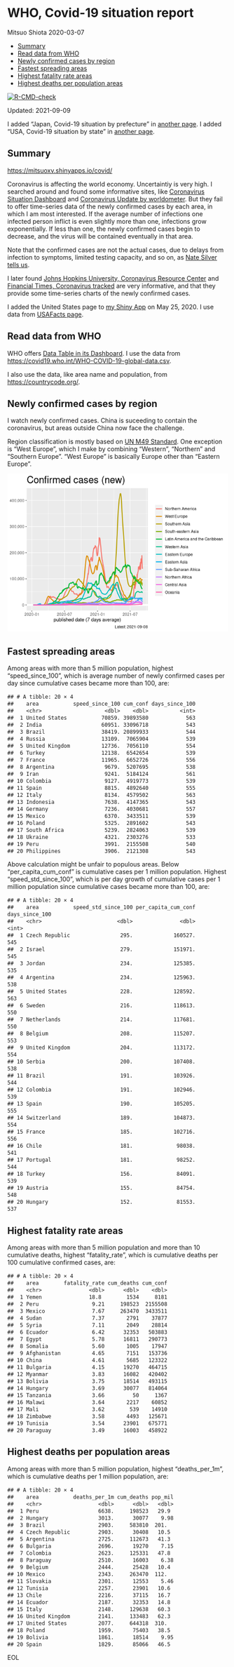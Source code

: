 WHO, Covid-19 situation report
================
Mitsuo Shiota
2020-03-07

-   [Summary](#summary)
-   [Read data from WHO](#read-data-from-who)
-   [Newly confirmed cases by region](#newly-confirmed-cases-by-region)
-   [Fastest spreading areas](#fastest-spreading-areas)
-   [Highest fatality rate areas](#highest-fatality-rate-areas)
-   [Highest deaths per population
    areas](#highest-deaths-per-population-areas)

<!-- badges: start -->

[![R-CMD-check](https://github.com/mitsuoxv/covid/workflows/R-CMD-check/badge.svg)](https://github.com/mitsuoxv/covid/actions)
<!-- badges: end -->

Updated: 2021-09-09

I added “Japan, Covid-19 situation by prefecture” in [another
page](Japan.md). I added “USA, Covid-19 situation by state” in [another
page](USA.md).

## Summary

<https://mitsuoxv.shinyapps.io/covid/>

Coronavirus is affecting the world economy. Uncertaintiy is very high. I
searched around and found some informative sites, like [Coronavirus
Situation
Dashboard](https://who.maps.arcgis.com/apps/opsdashboard/index.html#/c88e37cfc43b4ed3baf977d77e4a0667)
and [Coronavirus Update by
worldometer](https://www.worldometers.info/coronavirus/). But they fail
to offer time-series data of the newly confirmed cases by each area, in
which I am most interested. If the average number of infections one
infected person inflict is even slightly more than one, infections grow
exponentially. If less than one, the newly confirmed cases begin to
decrease, and the virus will be contained eventually in that area.

Note that the confirmed cases are not the actual cases, due to delays
from infection to symptoms, limited testing capacity, and so on, as
[Nate Silver tells
us](https://fivethirtyeight.com/features/coronavirus-case-counts-are-meaningless/).

I later found [Johns Hopkins University, Coronavirus Resource
Center](https://coronavirus.jhu.edu/) and [Financial Times, Coronavirus
tracked](https://www.ft.com/content/a26fbf7e-48f8-11ea-aeb3-955839e06441)
are very informative, and that they provide some time-series charts of
the newly confirmed cases.

I added the United States page to [my Shiny
App](https://mitsuoxv.shinyapps.io/covid/) on May 25, 2020. I use data
from [USAFacts
page](https://usafacts.org/visualizations/coronavirus-covid-19-spread-map/).

## Read data from WHO

WHO offers [Data Table in its Dashboard](https://covid19.who.int/table).
I use the data from
<https://covid19.who.int/WHO-COVID-19-global-data.csv>.

I also use the data, like area name and population, from
<https://countrycode.org/>.

## Newly confirmed cases by region

I watch newly confirmed cases. China is suceeding to contain the
coronavirus, but areas outside China now face the challenge.

Region classification is mostly based on [UN M49
Standard](https://unstats.un.org/unsd/methodology/m49/). One exception
is “West Europe”, which I make by combining “Western”, “Northern” and
“Southern Europe”. “West Europe” is basically Europe other than “Eastern
Europe”.

![](README_files/figure-gfm/chart-1.png)<!-- -->

## Fastest spreading areas

Among areas with more than 5 million population, highest
“speed\_since\_100”, which is average number of newly confirmed cases
per day since cumulative cases became more than 100, are:

    ## # A tibble: 20 × 4
    ##    area           speed_since_100 cum_conf days_since_100
    ##    <chr>                    <dbl>    <dbl>          <int>
    ##  1 United States           70859. 39893580            563
    ##  2 India                   60951. 33096718            543
    ##  3 Brazil                  38419. 20899933            544
    ##  4 Russia                  13109.  7065904            539
    ##  5 United Kingdom          12736.  7056110            554
    ##  6 Turkey                  12138.  6542654            539
    ##  7 France                  11965.  6652726            556
    ##  8 Argentina                9679.  5207695            538
    ##  9 Iran                     9241.  5184124            561
    ## 10 Colombia                 9127.  4919773            539
    ## 11 Spain                    8815.  4892640            555
    ## 12 Italy                    8134.  4579502            563
    ## 13 Indonesia                7638.  4147365            543
    ## 14 Germany                  7236.  4030681            557
    ## 15 Mexico                   6370.  3433511            539
    ## 16 Poland                   5325.  2891602            543
    ## 17 South Africa             5239.  2824063            539
    ## 18 Ukraine                  4321.  2303276            533
    ## 19 Peru                     3991.  2155508            540
    ## 20 Philippines              3906.  2121308            543

Above calculation might be unfair to populous areas. Below
“per\_capita\_cum\_conf” is cumulative cases per 1 million population.
Highest “speed\_std\_since\_100”, which is per day growth of cumulative
cases per 1 million population since cumulative cases became more than
100, are:

    ## # A tibble: 20 × 4
    ##    area           speed_std_since_100 per_capita_cum_conf days_since_100
    ##    <chr>                        <dbl>               <dbl>          <int>
    ##  1 Czech Republic                295.             160527.            545
    ##  2 Israel                        279.             151971.            545
    ##  3 Jordan                        234.             125385.            535
    ##  4 Argentina                     234.             125963.            538
    ##  5 United States                 228.             128592.            563
    ##  6 Sweden                        216.             118613.            550
    ##  7 Netherlands                   214.             117681.            550
    ##  8 Belgium                       208.             115207.            553
    ##  9 United Kingdom                204.             113172.            554
    ## 10 Serbia                        200.             107408.            538
    ## 11 Brazil                        191.             103926.            544
    ## 12 Colombia                      191.             102946.            539
    ## 13 Spain                         190.             105205.            555
    ## 14 Switzerland                   189.             104873.            554
    ## 15 France                        185.             102716.            556
    ## 16 Chile                         181.              98038.            541
    ## 17 Portugal                      181.              98252.            544
    ## 18 Turkey                        156.              84091.            539
    ## 19 Austria                       155.              84754.            548
    ## 20 Hungary                       152.              81553.            537

## Highest fatality rate areas

Among areas with more than 5 million population and more than 10
cumulative deaths, highest “fatality\_rate”, which is cumulative deaths
per 100 cumulative confirmed cases, are:

    ## # A tibble: 20 × 4
    ##    area        fatality_rate cum_deaths cum_conf
    ##    <chr>               <dbl>      <dbl>    <dbl>
    ##  1 Yemen               18.8        1534     8181
    ##  2 Peru                 9.21     198523  2155508
    ##  3 Mexico               7.67     263470  3433511
    ##  4 Sudan                7.37       2791    37877
    ##  5 Syria                7.11       2049    28814
    ##  6 Ecuador              6.42      32353   503883
    ##  7 Egypt                5.78      16811   290773
    ##  8 Somalia              5.60       1005    17947
    ##  9 Afghanistan          4.65       7151   153736
    ## 10 China                4.61       5685   123322
    ## 11 Bulgaria             4.15      19270   464715
    ## 12 Myanmar              3.83      16082   420402
    ## 13 Bolivia              3.75      18514   493115
    ## 14 Hungary              3.69      30077   814064
    ## 15 Tanzania             3.66         50     1367
    ## 16 Malawi               3.64       2217    60852
    ## 17 Mali                 3.62        539    14910
    ## 18 Zimbabwe             3.58       4493   125671
    ## 19 Tunisia              3.54      23901   675771
    ## 20 Paraguay             3.49      16003   458922

## Highest deaths per population areas

Among areas with more than 5 million population, highest
“deaths\_per\_1m”, which is cumulative deaths per 1 million population,
are:

    ## # A tibble: 20 × 4
    ##    area           deaths_per_1m cum_deaths pop_mil
    ##    <chr>                  <dbl>      <dbl>   <dbl>
    ##  1 Peru                   6638.     198523   29.9 
    ##  2 Hungary                3013.      30077    9.98
    ##  3 Brazil                 2903.     583810  201.  
    ##  4 Czech Republic         2903.      30408   10.5 
    ##  5 Argentina              2725.     112673   41.3 
    ##  6 Bulgaria               2696.      19270    7.15
    ##  7 Colombia               2623.     125331   47.8 
    ##  8 Paraguay               2510.      16003    6.38
    ##  9 Belgium                2444.      25428   10.4 
    ## 10 Mexico                 2343.     263470  112.  
    ## 11 Slovakia               2301.      12553    5.46
    ## 12 Tunisia                2257.      23901   10.6 
    ## 13 Chile                  2216.      37115   16.7 
    ## 14 Ecuador                2187.      32353   14.8 
    ## 15 Italy                  2148.     129638   60.3 
    ## 16 United Kingdom         2141.     133483   62.3 
    ## 17 United States          2077.     644318  310.  
    ## 18 Poland                 1959.      75403   38.5 
    ## 19 Bolivia                1861.      18514    9.95
    ## 20 Spain                  1829.      85066   46.5

EOL
